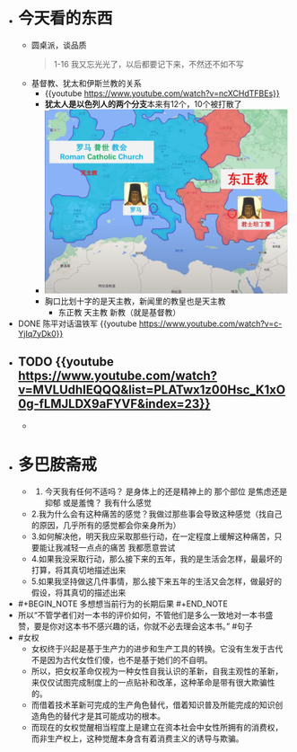 - # 今天看的东西
	- 圆桌派，谈品质 
	  > 1-16 我又忘光光了，以后都要记下来，不然还不如不写
	- 基督教、犹太和伊斯兰教的关系
		- {{youtube https://www.youtube.com/watch?v=ncXCHdTFBEs}}
		- **犹太人是以色列人的两个分支**本来有12个，10个被打散了
		- ![image.png](../assets/image_1641703851965_0.png)
		- 胸口比划十字的是天主教，新闻里的教皇也是天主教
			- 东正教 天主教 新教（就是基督教）
- DONE 陈平对话温铁军 {{youtube https://www.youtube.com/watch?v=c-YjIq7yDk0}}
- TODO {{youtube https://www.youtube.com/watch?v=MVLUdhIEQQQ&list=PLATwx1z00Hsc_K1xO0g-fLMJLDX9aFYVF&index=23}}
	-
	-
- # 多巴胺斋戒
	- 1. 今天我有任何不适吗？  是身体上的还是精神上的 那个部位 是焦虑还是抑郁 或是羞愧？ 我有什么感觉
	- 2.我为什么会有这种痛苦的感觉？我做过那些事会导致这种感觉（找自己的原因，几乎所有的感觉都会你亲身所为）
	- 3.如何解决他，明天我应采取那些行动，在一定程度上缓解这种痛苦，只要能让我减轻一点点的痛苦 我都愿意尝试
	- 4.如果我没采取行动，那么接下来的五年，我的是生活会怎样，最最坏的打算，将其真切地描述出来
	- 5.如果我坚持做这几件事情，那么接下来五年的生活又会怎样，做最好的假设，将其真切的描述出来
- #+BEGIN_NOTE
  多想想当前行为的长期后果
  #+END_NOTE
- 所以“不管学者们对一本书的评价如何，不管他们是多么一致地对一本书盛赞，要是你对这本书不感兴趣的话，你就不必去理会这本书。” #句子
- #女权
	- 女权终于兴起是基于生产力的进步和生产工具的转换。它没有生发于古代不是因为古代女性们傻，也不是基于她们的不自明。
	- 所以，把女权革命仅视为一种女性自我认识的革新，自我主观性的革新，来仅仅试图完成制度上的一点贴补和改革，这种革命是带有很大欺骗性的。
	- 而借着技术革新可完成的生产角色替代，借着知识普及所能完成的知识创造角色的替代才是其可能成功的根本。
	- 而现在的女权觉醒相当程度上是建立在资本社会中女性所拥有的消费权，而非生产权上，这种觉醒本身含有着消费主义的诱导与欺骗。